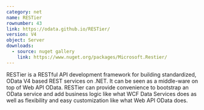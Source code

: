 ```yaml
---
category: net
name: RESTier
rownumber: 43
link: https://odata.github.io/RESTier/
version: V4
object: Server
downloads:
  - source: nuget gallery
    link: https://www.nuget.org/packages/Microsoft.Restier/
---
```

RESTier is a RESTful API development framework for building standardized, OData V4 based REST services on .NET. It can be seen as a middle-ware on top of Web API OData. RESTier can provide convenience to bootstrap an OData service and add business logic like what WCF Data Services does as well as flexibility and easy customization like what Web API OData does.
